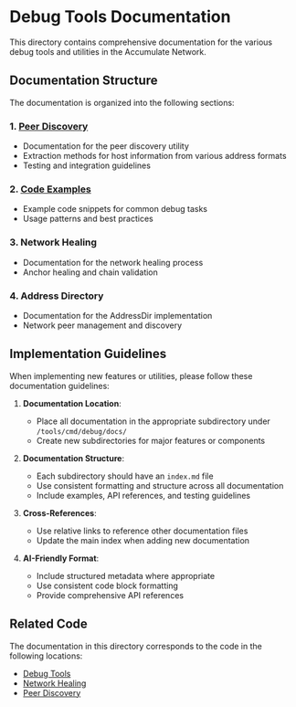 # Debug Tools Documentation

This directory contains comprehensive documentation for the various debug tools and utilities in the Accumulate Network.

## Documentation Structure

The documentation is organized into the following sections:

### 1. [Peer Discovery](/tools/cmd/debug/docs/peer_discovery/index.md)
- Documentation for the peer discovery utility
- Extraction methods for host information from various address formats
- Testing and integration guidelines

### 2. [Code Examples](/tools/cmd/debug/docs/code_examples.md)
- Example code snippets for common debug tasks
- Usage patterns and best practices

### 3. Network Healing
- Documentation for the network healing process
- Anchor healing and chain validation

### 4. Address Directory
- Documentation for the AddressDir implementation
- Network peer management and discovery

## Implementation Guidelines

When implementing new features or utilities, please follow these documentation guidelines:

1. **Documentation Location**: 
   - Place all documentation in the appropriate subdirectory under `/tools/cmd/debug/docs/`
   - Create new subdirectories for major features or components

2. **Documentation Structure**:
   - Each subdirectory should have an `index.md` file
   - Use consistent formatting and structure across all documentation
   - Include examples, API references, and testing guidelines

3. **Cross-References**:
   - Use relative links to reference other documentation files
   - Update the main index when adding new documentation

4. **AI-Friendly Format**:
   - Include structured metadata where appropriate
   - Use consistent code block formatting
   - Provide comprehensive API references

## Related Code

The documentation in this directory corresponds to the code in the following locations:

- [Debug Tools](/tools/cmd/debug/)
- [Network Healing](/tools/cmd/debug/new_heal/)
- [Peer Discovery](/tools/cmd/debug/new_heal/peerdiscovery/)
